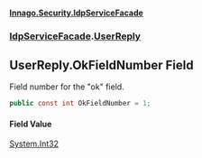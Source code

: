 #### [Innago\.Security\.IdpServiceFacade](../../index.md 'index')
### [IdpServiceFacade](../index.md 'IdpServiceFacade').[UserReply](index.md 'IdpServiceFacade\.UserReply')

## UserReply\.OkFieldNumber Field

Field number for the "ok" field\.

```csharp
public const int OkFieldNumber = 1;
```

#### Field Value
[System\.Int32](https://learn.microsoft.com/en-us/dotnet/api/system.int32 'System\.Int32')